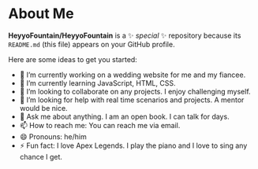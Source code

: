 # About Me


**HeyyoFountain/HeyyoFountain** is a ✨ _special_ ✨ repository because its `README.md` (this file) appears on your GitHub profile.

Here are some ideas to get you started:

- 🔭 I’m currently working on a wedding website for me and my fiancee.
- 🌱 I’m currently learning JavaScript, HTML, CSS.
- 👯 I’m looking to collaborate on any projects. I enjoy challenging myself.
- 🤔 I’m looking for help with real time scenarios and projects. A mentor would be nice.
- 💬 Ask me about anything. I am an open book. I can talk for days.
- 📫 How to reach me: You can reach me via email.
- 😄 Pronouns: he/him
- ⚡ Fun fact: I love Apex Legends. I play the piano and I love to sing any chance I get.

